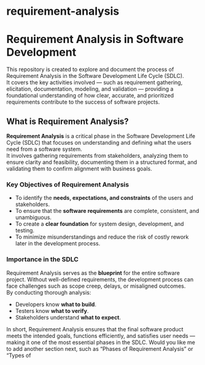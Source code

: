 # requirement-analysis
# Requirement Analysis in Software Development
This repository is created to explore and document the process of Requirement Analysis in the Software Development Life Cycle (SDLC).  
It covers the key activities involved — such as requirement gathering, elicitation, documentation, modeling, and validation — providing a foundational understanding of how clear, accurate, and prioritized requirements contribute to the success of software projects.
## What is Requirement Analysis?

**Requirement Analysis** is a critical phase in the Software Development Life Cycle (SDLC) that focuses on understanding and defining what the users need from a software system.  
It involves gathering requirements from stakeholders, analyzing them to ensure clarity and feasibility, documenting them in a structured format, and validating them to confirm alignment with business goals.

### **Key Objectives of Requirement Analysis**
- To identify the **needs, expectations, and constraints** of the users and stakeholders.  
- To ensure that the **software requirements** are complete, consistent, and unambiguous.  
- To create a **clear foundation** for system design, development, and testing.  
- To minimize misunderstandings and reduce the risk of costly rework later in the development process.

### **Importance in the SDLC**
Requirement Analysis serves as the **blueprint** for the entire software project. Without well-defined requirements, the development process can face challenges such as scope creep, delays, or misaligned outcomes.  
By conducting thorough analysis:
- Developers know **what to build**.  
- Testers know **what to verify**.  
- Stakeholders understand **what to expect**.  

In short, Requirement Analysis ensures that the final software product meets the intended goals, functions efficiently, and satisfies user needs — making it one of the most essential phases in the SDLC.
Would you like me to add another section next, such as “Phases of Requirement Analysis” or “Types of
